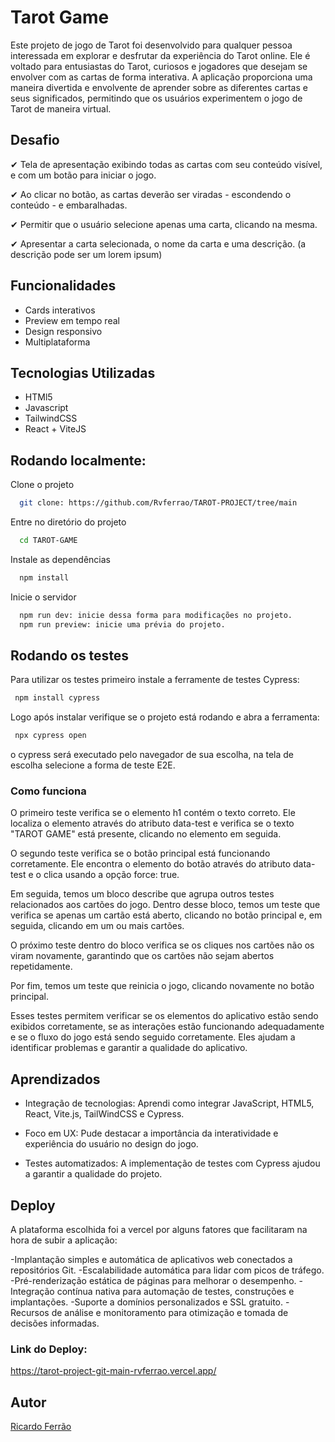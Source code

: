 
# Tarot Game



Este projeto de jogo de Tarot foi desenvolvido para qualquer pessoa interessada em explorar e desfrutar da experiência do Tarot online. Ele é voltado para entusiastas do Tarot, curiosos e jogadores que desejam se envolver com as cartas de forma interativa. A aplicação proporciona uma maneira divertida e envolvente de aprender sobre as diferentes cartas e seus significados, permitindo que os usuários experimentem o jogo de Tarot de maneira virtual. 


## Desafio

&#10004; Tela de apresentação exibindo todas as cartas com seu conteúdo visível, e com um botão para iniciar o jogo.

&#10004; Ao clicar no botão, as cartas deverão ser viradas - escondendo o conteúdo - e embaralhadas.

&#10004; Permitir que o usuário selecione apenas uma carta, clicando na mesma.

&#10004; Apresentar a carta selecionada, o nome da carta e uma descrição. (a descrição pode ser um lorem ipsum)
## Funcionalidades

- Cards interativos
- Preview em tempo real
- Design responsivo
- Multiplataforma


## Tecnologias Utilizadas

- HTMl5
- Javascript
- TailwindCSS
- React + ViteJS
## Rodando localmente:

Clone o projeto

```bash
  git clone: https://github.com/Rvferrao/TAROT-PROJECT/tree/main
```

Entre no diretório do projeto

```bash
  cd TAROT-GAME
```

Instale as dependências

```bash
  npm install
```

Inicie o servidor

```bash
  npm run dev: inicie dessa forma para modificações no projeto.
  npm run preview: inicie uma prévia do projeto.
```


## Rodando os testes

Para utilizar os testes primeiro instale a ferramente de testes Cypress:

```bash
 npm install cypress
```

Logo após instalar verifique se o projeto está rodando e abra a ferramenta:

```bash
 npx cypress open
```

o cypress será executado pelo navegador de sua escolha, na tela de escolha selecione a forma de teste E2E.

### Como funciona 


O primeiro teste verifica se o elemento h1 contém o texto correto. Ele localiza o elemento através do atributo data-test e verifica se o texto "TAROT GAME" está presente, clicando no elemento em seguida.

O segundo teste verifica se o botão principal está funcionando corretamente. Ele encontra o elemento do botão através do atributo data-test e o clica usando a opção force: true.

Em seguida, temos um bloco describe que agrupa outros testes relacionados aos cartões do jogo. Dentro desse bloco, temos um teste que verifica se apenas um cartão está aberto, clicando no botão principal e, em seguida, clicando em um ou mais cartões.

O próximo teste dentro do bloco verifica se os cliques nos cartões não os viram novamente, garantindo que os cartões não sejam abertos repetidamente.

Por fim, temos um teste que reinicia o jogo, clicando novamente no botão principal.

Esses testes permitem verificar se os elementos do aplicativo estão sendo exibidos corretamente, se as interações estão funcionando adequadamente e se o fluxo do jogo está sendo seguido corretamente. Eles ajudam a identificar problemas e garantir a qualidade do aplicativo.



## Aprendizados

- Integração de tecnologias: Aprendi como integrar JavaScript, HTML5, React, Vite.js, TailWindCSS e Cypress.

- Foco em UX: Pude destacar a importância da interatividade e experiência do usuário no design do jogo.

- Testes automatizados: A implementação de testes com Cypress ajudou a garantir a qualidade do projeto.
## Deploy

A plataforma escolhida foi a vercel por alguns fatores que facilitaram na hora de subir a aplicação:

-Implantação simples e automática de aplicativos web conectados a repositórios Git.
-Escalabilidade automática para lidar com picos de tráfego.
-Pré-renderização estática de páginas para melhorar o desempenho.
-Integração contínua nativa para automação de testes, construções e implantações.
-Suporte a domínios personalizados e SSL gratuito.
-Recursos de análise e monitoramento para otimização e tomada de decisões informadas.

### Link do Deploy:
https://tarot-project-git-main-rvferrao.vercel.app/

## Autor

[Ricardo Ferrão](https://github.com/Rvferrao)





